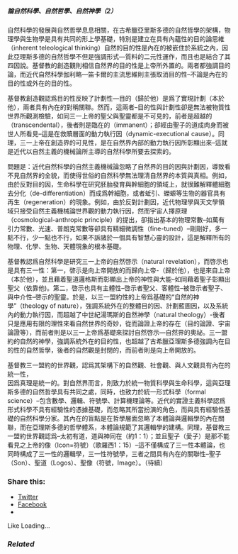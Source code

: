 ##### 論自然科學、自然哲學、自然神學（2） 

自然科學的發展與自然哲學息息相關，在古希臘亞里斯多德的自然哲學的架構，物理學與生物學是具有共同的形上學基礎，特別是建立在具有內蘊性的目的論思維（inherent teleological thinking）自然的目的性是內在的被嵌住於系統之內，因此亞理斯多德的自然哲學不但是強調形式—質料的二元性運作，而且也是結合了其四因說。基督教的創造觀則相信自然界的目的性是上帝所外置的。兩者都強調目的論，而近代自然科學伽利略—笛卡爾的主流思維則主張取消目的性–不論是內在的目的性或外在的目的性。

基督教創造觀認爲目的性反映了計劃性—目的（歸於他）是爲了實現計劃（本於他），兩者具有內在的對稱關聯。然而，這兩者–目的性與計劃性卻是無法被物質性世界所觀測檢驗，如同三一上帝的聖父與聖靈都是不可見的，前者是超越的（transcendental），後者則是臨在的（immanent）；卻經由聖子的道成肉身而被世人所看見–這是在救贖層面的動力執行因（dynamic-executional cause）。同理，三一上帝在創造界的可見性，是在自然界內部的動力執行因所彰顯出來–這就是近代以自然主義的機械論所主導的自然科學所要去探索的。

問題是：近代自然科學的自然主義機械論忽略了自然界的目的因與計劃因，導致看不見自然界的全貌，而使得世俗的自然科學無法理清自然界的本質與真相。例如，由於反對目的因，生命科學在研究胚胎發育與幹細胞的領域上，就很難解釋體細胞去分化（de-differentiation）而成爲幹細胞，或者蚯引、蠑螈等生物的器官具有再生（regeneration）的現象。例如，由於反對計劃因，近代物理學與天文學領域只接受自然主義機械論世界觀的動力執行因，然而宇宙人擇原理（cosmological-anthropic principle）的提出，卻指出基本的物理常數–如萬有引力常數、光速、普朗克常數等卻具有精細微調性（fine-tuned）–剛剛好，多一點不行，少一點也不行，如果不訴諸於一個具有智慧心靈的設計，這是解釋所有的物理、化學、生物、天體現象的根本基礎。

基督教認爲自然科學是研究三一上帝的自然啓示（natural revelation），而啓示也是具有三一性：第一，啓示是向上帝開放的而歸向上帝-（歸於他），也是來自上帝（本於他），並且藉着聖道邏格斯而彰顯出上帝的神性與大能–如同藉着聖子彰顯出聖父（依靠他)。第二，啓示也具有主體性–啓示者聖父、客體性–被啓示者聖子、與中介性–啓示的聖靈。於是，以三一盟約性的上帝爲基礎的“自然的神學”（theology of nature），強調系統外在的整體目的因、計劃藍圖因，以及系統內的動力執行因，而超越了中世紀湯瑪斯的自然神學（natural theology）-後者只是應用有限的理性來看自然世界的奇妙，從而論證上帝的存在（目的論證、宇宙論證等），而前者則是以三一上帝爲基礎來探討自然啓示—自然界的奧祕。三一盟約的自然的神學，強調系統外在的目的性，也超越了古希臘亞理斯多德強調內在目的性的自然哲學，後者的自然觀是封閉的，而前者則是向上帝開放的。

基督教三一盟約的世界觀，認爲其架構下的自然觀、社會觀、與人文觀具有內在的統一性，  
因爲真理是統一的。對自然界而言，則致力於統一物質科學與生命科學，這與亞理斯多德的自然哲學具有共同之處，同時，也致力於統一形式科學（formal science）–包含數學、邏輯、符號學、計算機理論等。近代的實證主義科學認爲形式科學不具有經驗性的憑據基礎，而忽略其所當扮演的角色，而與具有經驗性基礎的自然科學分家。其內在的盲點是在哲學層面忽略了本體論與邏輯學的內在關聯，而在亞理斯多德的哲學體系，本體論規範了其邏輯學的建構。同理，基督教三一盟約世界觀認爲–太初有道，道與神同在（約1：1）；並且聖子（愛子）是那不能看見之上帝的像（Icon=符號）（歌羅西1：15）–這不僅構成了三一性本體論，也同時構成了三一性的邏輯學，三一性符號學，三者之間具有內在的關聯性–聖子（Son）、聖道（Logos）、聖像（符號，Image）。（待續）

### Share this:

  * [Twitter](https://aubinchang.wordpress.com/2013/04/10/%e8%ae%ba%e8%87%aa%e7%84%b6%e7%a7%91%e5%ad%a6%e3%80%81%e8%87%aa%e7%84%b6%e5%93%b2%e5%ad%a6%e3%80%81%e8%87%aa%e7%84%b6%e7%a5%9e%e5%ad%a6%ef%bc%882%ef%bc%89/?share=twitter "Click to share on Twitter")
  * [Facebook](https://aubinchang.wordpress.com/2013/04/10/%e8%ae%ba%e8%87%aa%e7%84%b6%e7%a7%91%e5%ad%a6%e3%80%81%e8%87%aa%e7%84%b6%e5%93%b2%e5%ad%a6%e3%80%81%e8%87%aa%e7%84%b6%e7%a5%9e%e5%ad%a6%ef%bc%882%ef%bc%89/?share=facebook "Click to share on Facebook")
  * 


Like Loading...

### _Related_
